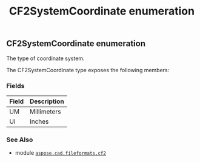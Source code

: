 ﻿---
title: CF2SystemCoordinate enumeration
second_title: Aspose.CAD for Python via .NET API References
description: 
type: docs
weight: 230
url: /python-net/aspose.cad.fileformats.cf2/cf2systemcoordinate/
is_root: false
---

## CF2SystemCoordinate enumeration

The type of coordinate system.



The CF2SystemCoordinate type exposes the following members:

### Fields
| Field | Description |
| :- | :- |
| UM | Millimeters |
| UI | Inches |



### See Also
* module [`aspose.cad.fileformats.cf2`](..)
